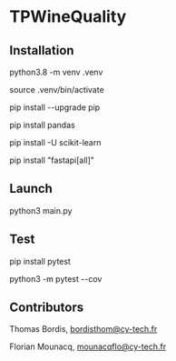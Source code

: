 # TPWineQuality

## Installation 
python3.8 -m venv .venv

source .venv/bin/activate

pip install --upgrade pip

pip install pandas

pip install -U scikit-learn

pip install "fastapi[all]"

## Launch
python3 main.py

## Test
pip install pytest

python3 -m pytest --cov

## Contributors
Thomas Bordis, bordisthom@cy-tech.fr

Florian Mounacq, mounacqflo@cy-tech.fr